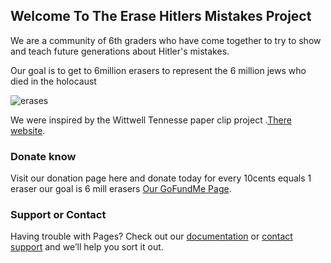 ## Welcome To The Erase Hitlers Mistakes Project

We are a community of 6th graders who have come together to try to show and teach future generations about Hitler's mistakes.

Our goal is to get to 6million erasers to represent the 6 million jews who died in the holocaust

![erases](https://user-images.githubusercontent.com/50597854/57657820-8fdc9980-75aa-11e9-944e-cd204fdcf6f4.PNG)

We were inspired by the Wittwell Tennesse paper clip project  .[There website](http://www.oneclipatatime.org/paper-clips-project/).

### Donate know

Visit our donation page here and donate today for every 10cents equals 1 eraser our goal is 6 mill erasers [Our GoFundMe Page](https://www.gofundme.com/erasehitlermistake).

### Support or Contact

Having trouble with Pages? Check out our [documentation](https://help.github.com/categories/github-pages-basics/) or [contact support](https://github.com/contact) and we’ll help you sort it out.
